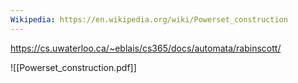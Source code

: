 ```yaml
---
Wikipedia: https://en.wikipedia.org/wiki/Powerset_construction
---
```

https://cs.uwaterloo.ca/~eblais/cs365/docs/automata/rabinscott/


![[Powerset_construction.pdf]]